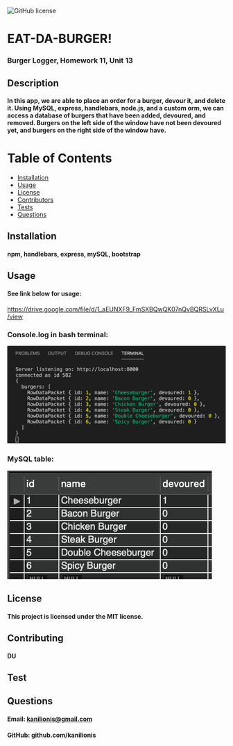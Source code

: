 
  
  ![GitHub license](https://img.shields.io/badge/License-MIT-blue.svg)
  
  # EAT-DA-BURGER!
  ### Burger Logger, Homework 11, Unit 13
  ## Description
  #### In this app, we are able to place an order for a burger, devour it, and delete it. Using MySQL, express, handlebars, node.js, and a custom orm, we can access a database of burgers that have been added, devoured, and removed. Burgers on the left side of the window have not been devoured yet, and burgers on the right side of the window have.
  # Table of Contents
   * [Installation](#installation)
   * [Usage](#usage)
   * [License](#license)
   * [Contributors](#contributors)
   * [Tests](#tests)
   * [Questions](#questions)
  ## Installation
  #### npm, handlebars, express, mySQL, bootstrap
  ## Usage
  #### See link below for usage:
  https://drive.google.com/file/d/1_aEUNXF9_FmSXBQwQK07nQvBQRSLvXLu/view
  ### Console.log in bash terminal:
  <img src="./public/assets/images/terminalSS.png">

  ### MySQL table:
  <img src="./public/assets/images/mySQLSS.png">
  
  ## License
  #### This project is licensed under the MIT license.
  ## Contributing
  #### DU
  ## Test
  #### 
  ## Questions
  #### Email: <a>kanilionis@gmail.com</a>
  #### GitHub: <a>github.com/kanilionis</a>
  